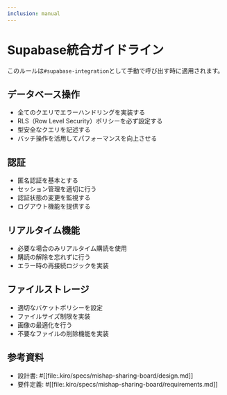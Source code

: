 ```yaml
---
inclusion: manual
---
```


# Supabase統合ガイドライン

このルールは`#supabase-integration`として手動で呼び出す時に適用されます。

## データベース操作
- 全てのクエリでエラーハンドリングを実装する
- RLS（Row Level Security）ポリシーを必ず設定する
- 型安全なクエリを記述する
- バッチ操作を活用してパフォーマンスを向上させる

## 認証
- 匿名認証を基本とする
- セッション管理を適切に行う
- 認証状態の変更を監視する
- ログアウト機能を提供する

## リアルタイム機能
- 必要な場合のみリアルタイム購読を使用
- 購読の解除を忘れずに行う
- エラー時の再接続ロジックを実装

## ファイルストレージ
- 適切なバケットポリシーを設定
- ファイルサイズ制限を実装
- 画像の最適化を行う
- 不要なファイルの削除機能を実装

## 参考資料
- 設計書: #[[file:.kiro/specs/mishap-sharing-board/design.md]]
- 要件定義: #[[file:.kiro/specs/mishap-sharing-board/requirements.md]]